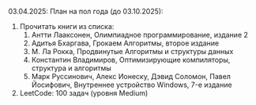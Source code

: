 03.04.2025:
План на пол года (до 03.10.2025):
1) Прочитать книги из списка:
	1)  Антти Лааксонен, Олимпиадное программирование, издание 2
	2)  Адитья Бхаргава, Грокаем Алгоритмы, второе издание
	3)  М. Ла Рокка, Продвинутые Алгоритмы и структуры данных
	4) Константин Владимиров, Оптимизирующие компиляторы, структура и алгоритмы
	5) Марк Руссинович, Алекс Ионеску, Дэвид Соломон, Павел Йосифович, Внутреннее устройство Windows, 7-е издание
2) LeetCode: 100 задач (уровня Medium) 